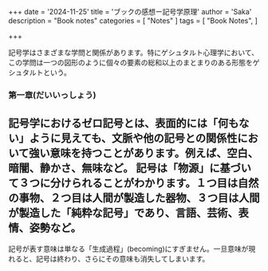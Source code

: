 +++
date = '2024-11-25'
title = 'ブックの感想ー記号学原理'
author = 'Saka'
description = "Book notes"
categories = [
    "Notes"
]
tags = [
    "Book Notes",
]

+++

記号学はさまざまな学問と関係があります。特にゲシュタルト心理学において、この学問は一つの図形のように個々の要素の総和以上のまとまりのある形態をゲシュタルトという。

### 第一章(だいいっしょう)

記号学**における**ゼロ記号とは、表面的には「何もない」ように見えても、文脈や他の記号との関係性において強い意味を持つことがあります。例えば、空白、暗闇、静かさ、無味など。
記号は「物源」に基づいて３つに分けられることがわかります。１つ目は自然の事物、２つ目は人間が製造した器物、３つ目は人間が製造した「純粋な記号」であり、言語、芸術、表情、姿勢など。
---
記号が表す意味は単なる「生成過程」(becoming)にすぎません。一旦意味が現れると、記号は終わり、さらにその意味も消失してしまいます。
